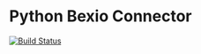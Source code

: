 # Python Bexio Connector
[![Build Status](https://travis-ci.org/netfirech/python-bexio-auth.svg?branch=master)](https://travis-ci.org/netfirech/python-bexio-auth)
